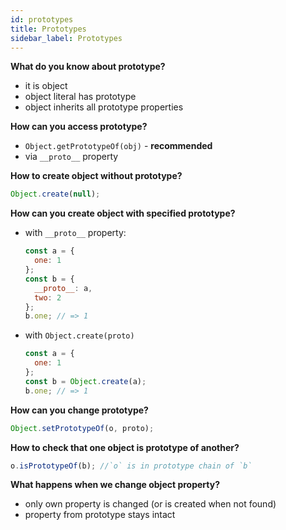 ```yaml
---
id: prototypes
title: Prototypes
sidebar_label: Prototypes
---
```


**What do you know about prototype?**

- it is object
- object literal has prototype
- object inherits all prototype properties

**How can you access prototype?**

- `Object.getPrototypeOf(obj)` - **recommended**
- via `__proto__` property

**How to create object without prototype?**

```javascript
Object.create(null);
```

**How can you create object with specified prototype?**

- with `__proto__` property:

  ```javascript
  const a = {
    one: 1
  };
  const b = {
    __proto__: a,
    two: 2
  };
  b.one; // => 1
  ```

- with `Object.create(proto)`

  ```javascript
  const a = {
    one: 1
  };
  const b = Object.create(a);
  b.one; // => 1
  ```

**How can you change prototype?**

```javascript
Object.setPrototypeOf(o, proto);
```

**How to check that one object is prototype of another?**

```javascript
o.isPrototypeOf(b); //`o` is in prototype chain of `b`
```

**What happens when we change object property?**

- only own property is changed (or is created when not found)
- property from prototype stays intact
